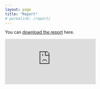 ```yaml
---
layout: page
title: "Report"
# permalink: /report/
---
```


You can [download the report](https://github.com/UrbanInventories/UrbanInventories/blob/main/final_report.pdf) here.

<embed src="https://github.com/UrbanInventories/UrbanInventories/blob/main/final_report.pdf" type="application/pdf"/>
